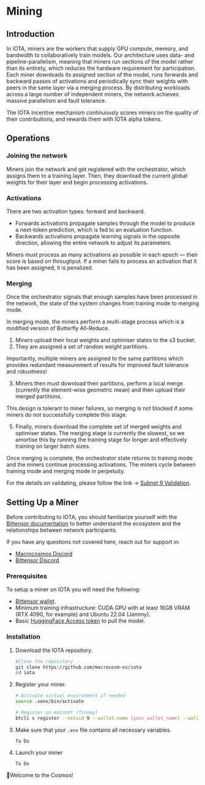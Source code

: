 # Mining

## Introduction

In IOTA, miners are the workers that supply GPU compute, memory, and bandwidth to collaboratively train models. Our architecture uses data- and pipeline-parallelism, meaning that miners run sections of the model rather than its entirety, which reduces the hardware requirement for participation. Each miner downloads its assigned section of the model, runs forwards and backward passes of activations and periodically sync their weights with peers in the same layer via a merging process. By distributing workloads across a large number of independent miners, the network achieves massive parallelism and fault tolerance.

The IOTA incentive mechanism continuously scores miners on the quality of their contributions, and rewards them with IOTA alpha tokens.

## Operations

### Joining the network

Miners join the network and get registered with the orchestrator, which assigns them to a training layer. Then, they download the current global weights for their layer and begin processing activations.

### Activations

There are two activation types: forward and backward.

* Forwards activations propagate samples through the model to produce a next-token prediction, which is fed to an evaluation function.
* Backwards activations propagate learning signals in the opposite direction, allowing the entire network to adjust its parameters.

Miners must process as many activations as possible in each epoch — their score is based on throughput. If a miner fails to process an activation that it has been assigned, it is penalized.&#x20;

### Merging

Once the orchestrator signals that enough samples have been processed in the network, the state of the system changes from training mode to merging mode.&#x20;

In merging mode, the miners perform a multi-stage process which is a modified version of Butterfly All-Reduce.&#x20;

1. Miners upload their local weights and optimiser states to the s3 bucket.&#x20;
2. They are assigned a set of random weight partitions.&#x20;

Importantly, multiple miners are assigned to the same partitions which provides redundant measurement of results for improved fault tolerance and robustness!&#x20;

3. Miners then must download their partitions, perform a local merge (currently the element-wise geometric mean) and then upload their merged partitions.&#x20;

This design is tolerant to miner failures, so merging is not blocked if some miners do not successfully complete this stage.&#x20;

5. Finally, miners download the complete set of merged weights and optimiser states. The merging stage is currently the slowest, so we amortise this by running the training stage for longer and effectively training on larger batch sizes.

Once merging is complete, the orchestrator state returns to training mode and the miners continue processing activations. The miners cycle between training mode and merging mode in perpetuity.

For the details on validating, please follow the link -> [Subnet 9 Validation](https://docs.macrocosmos.ai/subnets/subnet-9-pre-training/subnet-9-validating).

## Setting Up a Miner

Before contributing to IOTA, you should familiarize yourself with the [Bittensor documentation](https://docs.bittensor.com/) to better understand the ecosystem and the relationships between network participants.

If you have any questions not covered here, reach out for support in:

* ​[Macrocosmos Discord](https://discord.com/channels/1238450997848707082)
* [Bittensor Discord](https://discord.com/channels/799672011265015819/1162768567821930597)

### Prerequisites

To setup a miner on IOTA you will need the following:

* [Bittensor wallet](https://docs.bittensor.com/working-with-keys).
* Minimum training infrastructure: CUDA GPU with at least 16GB VRAM (RTX 4090, for example) and Ubuntu 22.04 (Jammy).
* Basic [HuggingFace Access token](https://huggingface.co/docs/hub/en/security-tokens) to pull the model.

### Installation&#x20;

1.  Download the IOTA repository.

    ```bash
    #Clone the repository
    git clone https://github.com/macrocosm-os/iota
    cd iota
    ```
2.  Register your miner.

    ```bash
    # Activate virtual environment if needed
    source .venv/bin/activate

    # Register on mainnet (finney)
    btcli s register --netuid 9 --wallet.name [your_wallet_name] --wallet.hotkey [your_wallet_hotkey]
    ```
3.  Make sure that your `.env` file contains all necessary variables.

    ```
    To Do
    ```
4.  Launch your miner

    ```
    To Do
    ```

🎉Welcome to the Cosmos!
